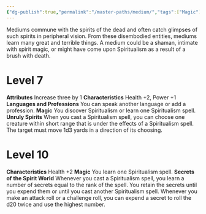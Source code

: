 ```yaml
---
{"dg-publish":true,"permalink":"/master-paths/medium/","tags":["Magic"]}
---
```


Mediums commune with the spirits of the dead and often catch glimpses of such spirits in peripheral vision. From these disembodied entities, mediums learn many great and terrible things. A medium could be a shaman, intimate with spirit magic, or might have come upon Spiritualism as a result of a brush with death.
# Level 7
**Attributes** Increase three by 1
**Characteristics** Health +2, Power +1
**Languages and Professions** You can speak another language or add a profession.
**Magic** You discover Spiritualism or learn one Spiritualism spell.
**Unruly Spirits** When you cast a Spiritualism spell, you can choose one creature within short range that is under the effects of a Spiritualism spell. The target must move 1d3 yards in a direction of its choosing.
# Level 10
**Characteristics** Health +2
**Magic** You learn one Spiritualism spell.
**Secrets of the Spirit World** Whenever you cast a Spiritualism spell, you learn a number of secrets equal to the rank of the spell. You retain the secrets until you expend them or until you cast another Spiritualism spell.
Whenever you make an attack roll or a challenge roll, you can expend a secret to roll the d20 twice and use the highest number.